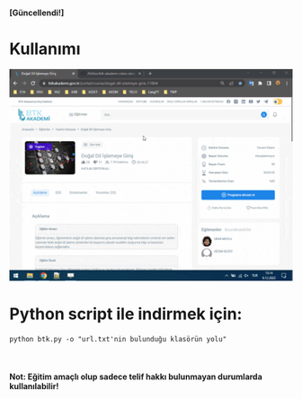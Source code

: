 #### [Güncellendi!]

# Kullanımı 
<img src="./gif/usage.gif"/>

<br>

# Python script ile indirmek için:
```
python btk.py -o "url.txt'nin bulunduğu klasörün yolu"
```

<br>

#### Not: Eğitim amaçlı olup sadece telif hakkı bulunmayan durumlarda kullanılabilir!
